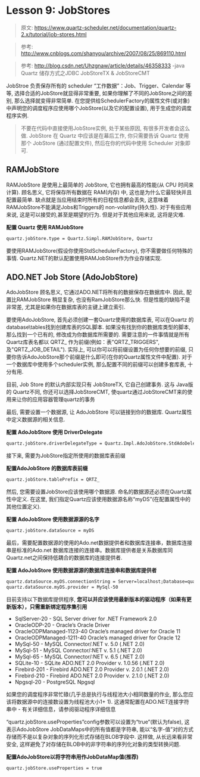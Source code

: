 # Lesson 9: JobStores

> 原文: https://www.quartz-scheduler.net/documentation/quartz-2.x/tutorial/job-stores.html

> 参考: http://www.cnblogs.com/shanyou/archive/2007/08/25/869110.html

> 参考: http://blog.csdn.net/Uhzgnaw/article/details/46358333  -java Quartz 储存方式之JDBC JobStoreTX & JobStoreCMT


JobStroe 负责保存所有的 scheduler “工作数据”：Job、Trigger、Calendar 等等, 选择合适的JobStore就显得非常重要, 如果你理解了不同的JobStore之间的差别, 那么选择就变得非常简单. 在您提供给SchedulerFactory的属性文件(或对象) 中声明您的调度程序应使用哪个JobStore(以及它的配置设置), 用于生成您的调度程序实例.

> 不要在代码中直接使用JobStore实例, 处于某些原因, 有很多开发者会这么做. JobStore 在 Quartz 中应该是在幕后工作, 你只需要告诉 Quartz 使用那个 JobStore (通过配置文件), 然后在你的代码中使用 Scheduler 对象即可.

## RAMJobStore

RAMJobStore 是使用上最简单的 JobStore, 它也拥有最高的性能(从 CPU 时间来计算). 顾名思义, 它将保存所有数据在 RAM(内存) 中, 这也是为什么它最轻快并且配置最简单. 缺点就是当应用结束时所有的日程信息都会丢失, 这意味着RAMJobStore不能满足Jobs和Triggers的 non-volatility(持久性). 对于有些应用来说, 这是可以接受的,甚至是期望的行为. 但是对于其他应用来说, 这将是灾难.

**配置 Quartz 使用 RAMJobStore**

```xml
quartz.jobStore.type = Quartz.Simpl.RAMJobStore, Quartz
```

要使用RAMJobStore(假设你使用StdSchedulerFactory), 你不需要做任何特殊的事情. Quartz.NET的默认配置使用RAMJobStore作为作业存储实现.

## ADO.NET Job Store (AdoJobStore)

AdoJobStore 顾名思义, 它通过ADO.NET将所有的数据保存在数据库中. 因此, 配置比RAMJobStore 稍显复杂, 也没有RamJobStore那么快. 但是性能的缺陷不是非常差, 尤其是如果你在数据库表的主键上建立索引.

要使用AdoJobStore, 首先必须创建一套Quartz使用的数据库表, 可以在Quartz 的database\tables找到创建库表的SQL脚本. 如果没有找到你的数据库类型的脚本, 那么找到一个已有的, 修改成为你数据库所需要的. 需要注意的一件事情就是所有Quartz库表名都以 QRTZ_ 作为前缀(例如：表"QRTZ_TRIGGERS",及"QRTZ_JOB_DETAIL"). 实际上, 可以你可以将前缀设置为任何你想要的前缀, 只要你告诉AdoJobStore那个前缀是什么即可(在你的Quartz属性文件中配置). 对于一个数据库中使用多个scheduler实例, 那么配置不同的前缀可以创建多套库表, 十分有用.

目前, Job Store 的默认内部实现只有 JobStoreTX, 它自己创建事务. 这与 Java版的 Quartz不同, 你还可以选择JobStoreCMT, 使quartz通过JobStoreCMT来的使用来让你的应用容器管理quartz的事务

最后, 需要设置一个数据源, 让 AdoJobStore 可以链接到你的数据库. Quartz属性中定义数据源的相关信息.

**配置 AdoJobStore 使用 DriverDelegate**
```xml
quartz.jobStore.driverDelegateType = Quartz.Impl.AdoJobStore.StdAdoDelegate, Quartz
```

接下来, 需要为JobStore指定所使用的数据库表前缀

**配置AdoJobStore 的数据库表前缀**
```xml
quartz.jobStore.tablePrefix = QRTZ_
```

然后, 您需要设置JobStore应该使用哪个数据源. 命名的数据源还必须在Quartz属性中定义. 在这里, 我们指定Quartz应该使用数据源名称“myDS”(在配置属性中的其他位置定义).

**配置 AdoJobStore 使用数据源源的名字**
```xml
quartz.jobStore.dataSource = myDS
```

最后，需要配置数据源的使用的Ado.net数据提供者和数据库连接串，数据库连接串是标准的Ado.net 数据库连接的连接串。数据库提供者是关系数据库同Quartz.net之间保持低耦合的数据库的连接提供者.

**配置 AdoJobStore 使用数据源源的数据库连接串和数据库提供者**
```xml
quartz.dataSource.myDS.connectionString = Server=localhost;Database=quartz;Uid=quartznet;Pwd=quartznet
quartz.dataSource.myDS.provider = MySql-50
```

目前支持以下数据库提供程序, **您可以并应该使用最新版本的驱动程序（如果有更新版本），只需重新绑定程序集引用**

- SqlServer-20 - SQL Server driver for .NET Framework 2.0
- OracleODP-20 - Oracle’s Oracle Driver
- OracleODPManaged-1123-40 Oracle’s managed driver for Oracle 11
- OracleODPManaged-1211-40 Oracle’s managed driver for Oracle 12
- MySql-50 - MySQL Connector/.NET v. 5.0 (.NET 2.0)
- MySql-51 - MySQL Connector/:NET v. 5.1 (.NET 2.0)
- MySql-65 - MySQL Connector/:NET v. 6.5 (.NET 2.0)
- SQLite-10 - SQLite ADO.NET 2.0 Provider v. 1.0.56 (.NET 2.0)
- Firebird-201 - Firebird ADO.NET 2.0 Provider v. 2.0.1 (.NET 2.0)
- Firebird-210 - Firebird ADO.NET 2.0 Provider v. 2.1.0 (.NET 2.0)
- Npgsql-20 - PostgreSQL Npgsql

如果您的调度程序非常忙碌(几乎总是执行与线程池大小相同数量的作业, 那么您应该将数据源中的连接数设置为线程池大小1+ 1). 这通常配置在ADO.NET连接字符串中 -  有关详细信息，请参阅驱动程序详细信息


“quartz.jobStore.useProperties”config参数可以设置为“true”(默认为false), 这表示AdoJobStore JobDataMaps中的所有值都是字符串, 能以“名字-值”对的方式存储而不是以复杂对象的序列化形式存储在BLOB字段中.
这样做, 从长远来看非常安全, 这样避免了对存储在BLOB中的非字符串的序列化对象的类型转换问题.

**配置AdoJobStore以将字符串用作JobDataMap值(推荐)**
```xml
quartz.jobStore.useProperties = true
```





